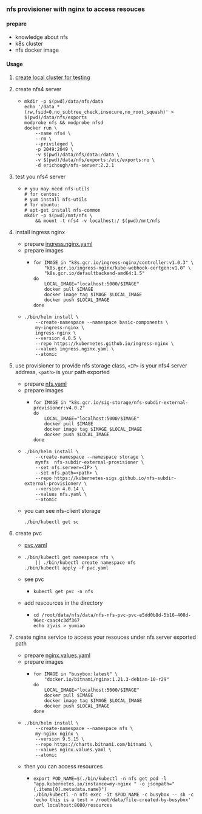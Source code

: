 ### nfs provisioner with nginx to access resouces

#### prepare

* knowledge about nfs
* k8s cluster
* nfs docker image

#### Usage

1. [create local cluster for testing](../basic/local.cluster.for.testing.md)

2. create nfs4 server
    * ```
      mkdir -p $(pwd)/data/nfs/data
      echo '/data *(rw,fsid=0,no_subtree_check,insecure,no_root_squash)' > $(pwd)/data/nfs/exports
      modprobe nfs && modprobe nfsd
      docker run \
          --name nfs4 \
          --rm \
          --privileged \
          -p 2049:2049 \
          -v $(pwd)/data/nfs/data:/data \
          -v $(pwd)/data/nfs/exports:/etc/exports:ro \
          -d erichough/nfs-server:2.2.1
      ```
      
3. test you nfs4 server
    * ```
      # you may need nfs-utils
      # for centos:
      # yum install nfs-utils
      # for ubuntu:
      # apt-get install nfs-common
      mkdir -p $(pwd)/mnt/nfs \
          && mount -t nfs4 -v localhost:/ $(pwd)/mnt/nfs
      ```

4. install ingress nginx
    * prepare [ingress.nginx.yaml](resources/nfs/ingress.nginx.yaml.md)
    * prepare images
        * ```shell
          for IMAGE in "k8s.gcr.io/ingress-nginx/controller:v1.0.3" \
              "k8s.gcr.io/ingress-nginx/kube-webhook-certgen:v1.0" \
              "k8s.gcr.io/defaultbackend-amd64:1.5" 
          do
              LOCAL_IMAGE="localhost:5000/$IMAGE"
              docker pull $IMAGE
              docker image tag $IMAGE $LOCAL_IMAGE
              docker push $LOCAL_IMAGE
          done
          ```
    * ```
      ./bin/helm install \
          --create-namespace --namespace basic-components \
          my-ingress-nginx \
          ingress-nginx \
          --version 4.0.5 \
          --repo https://kubernetes.github.io/ingress-nginx \
          --values ingress.nginx.yaml \
          --atomic
      ```

6. use provisioner to provide nfs storage class, `<IP>` is your nfs4 server address, `<path>` is your path exported
     * prepare [nfs.yaml](resources/nfs/nfs.yaml.md)
     * prepare images
         * ```shell
           for IMAGE in "k8s.gcr.io/sig-storage/nfs-subdir-external-provisioner:v4.0.2"
           do
               LOCAL_IMAGE="localhost:5000/$IMAGE"
               docker pull $IMAGE
               docker image tag $IMAGE $LOCAL_IMAGE
               docker push $LOCAL_IMAGE
           done
           ```
     * ```
       ./bin/helm install \
           --create-namespace --namespace storage \
           mynfs  nfs-subdir-external-provisioner \
           --set nfs.server=<IP> \
           --set nfs.path=<path> \
           --repo https://kubernetes-sigs.github.io/nfs-subdir-external-provisioner/ \
           --version 4.0.14 \
           --values nfs.yaml \
           --atomic
       ```
     * you can see nfs-client storage
         ```
         ./bin/kubectl get sc
         ```

5. create pvc
    * [pvc.yaml](resources/nfs/pvc.yaml.md)
    * ```
      ./bin/kubectl get namespace nfs \
          || ./bin/kubectl create namespace nfs
      ./bin/kubectl apply -f pvc.yaml
      ```
    * see pvc
       + ```
         kubectl get pvc -n nfs
         ```
    * add rescources in the directory
       + ```
         cd /root/data/nfs/data/nfs-nfs-pvc-pvc-e5dd0b8d-5b16-408d-96ec-caac4c3df367
         echo zjvis > yumiao
         ```
      
6. create nginx service to access your resouces under nfs server exported path
    * prepare [nginx.values.yaml](resources/nfs/nginx.values.yaml.md)
    * prepare images
        * ```shell
          for IMAGE in "busybox:latest" \
              "docker.io/bitnami/nginx:1.21.3-debian-10-r29"
          do
              LOCAL_IMAGE="localhost:5000/$IMAGE"
              docker pull $IMAGE
              docker image tag $IMAGE $LOCAL_IMAGE
              docker push $LOCAL_IMAGE
          done
          ```
    * ```
      ./bin/helm install \
          --create-namespace --namespace nfs \
          my-nginx nginx \
          --version 9.5.15 \
          --repo https://charts.bitnami.com/bitnami \
          --values nginx.values.yaml \
          --atomic
      ```
    * then you can access resources 
        + ```
          export POD_NAME=$(./bin/kubectl -n nfs get pod -l "app.kubernetes.io/instance=my-nginx " -o jsonpath="{.items[0].metadata.name}")
          ./bin/kubectl -n nfs exec -it $POD_NAME -c busybox -- sh -c 'echo this is a test > /root/data/file-created-by-busybox'
          curl localhost:8080/resources
          ```